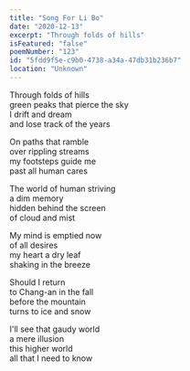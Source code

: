 ```yaml
---
title: "Song For Li Bo"
date: "2020-12-13"
excerpt: "Through folds of hills"
isFeatured: "false"
poemNumber: "123"
id: "5fdd9f5e-c9b0-4738-a34a-47db31b236b7"
location: "Unknown"
---
```


Through folds of hills  
green peaks that pierce the sky  
I drift and dream  
and lose track of the years

On paths that ramble  
over rippling streams  
my footsteps guide me  
past all human cares

The world of human striving  
a dim memory  
hidden behind the screen  
of cloud and mist

My mind is emptied now  
of all desires  
my heart a dry leaf  
shaking in the breeze

Should I return  
to Chang-an in the fall  
before the mountain  
turns to ice and snow

I'll see that gaudy world  
a mere illusion  
this higher world  
all that I need to know
